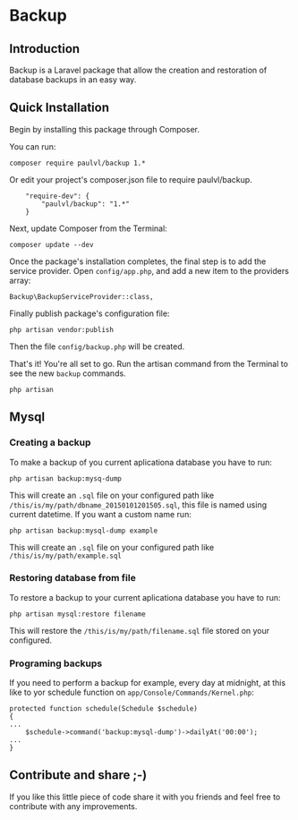 # Backup

## **Introduction**

Backup is a Laravel package that allow the creation and restoration of database backups in an easy way.

## **Quick Installation**

Begin by installing this package through Composer.

You can run:

    composer require paulvl/backup 1.*

Or edit your project's composer.json file to require paulvl/backup.
```
    "require-dev": {
        "paulvl/backup": "1.*"
    }
```
Next, update Composer from the Terminal:

    composer update --dev

Once the package's installation completes, the final step is to add the service provider. Open `config/app.php`, and add a new item to the providers array:

```
Backup\BackupServiceProvider::class,
```

Finally publish package's configuration file:

    php artisan vendor:publish

Then the file `config/backup.php` will be created.

That's it! You're all set to go. Run the artisan command from the Terminal to see the new `backup` commands.

    php artisan

## **Mysql**

### **Creating a backup**
To make a backup of you current aplicationa database you have to run:

    php artisan backup:mysq-dump

This will create an `.sql` file on your configured path like `/this/is/my/path/dbname_20150101201505.sql`, this file is named using current datetime. If you want a custom name run:

    php artisan backup:mysql-dump example

This will create an `.sql` file on your configured path like `/this/is/my/path/example.sql`

### **Restoring database from file**
To restore a backup to your current aplicationa database you have to run:

    php artisan mysql:restore filename

This will restore the `/this/is/my/path/filename.sql` file stored on your configured.

### **Programing backups**
If you need to perform a backup for example, every day at midnight, at this like to yor schedule function on `app/Console/Commands/Kernel.php`:
```
protected function schedule(Schedule $schedule)
{
...
    $schedule->command('backup:mysql-dump')->dailyAt('00:00');
...
}
```
## **Contribute and share ;-)**
If you like this little piece of code share it with you friends and feel free to contribute with any improvements.